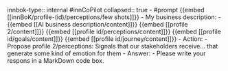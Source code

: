 innbok-type:: internal
#innCoPilot
collapsed:: true
	- #prompt {{embed [[innBoK/profile-(id)/perceptions/few shots]]}}
		- My business description:
		- {{embed [[AI business description/content]]}} {{embed [[profile 2/content]]}} {{embed [[profile id/perceptions/content]]}} {{embed [[profile id/goals/content]]}} {{embed [[profile id/journey/content]]}}
		- Action:
		- Propose profile 2/perceptions: Signals that our stakeholders receive... that generate some kind of emotion for them
		- Answer:
		- Please write your respons in a MarkDown code box.




